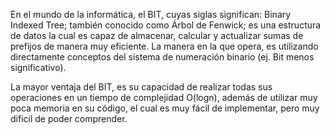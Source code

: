 En el mundo de la informática, el BIT, cuyas siglas significan: Binary Indexed Tree; también conocido como Árbol de Fenwick; es una estructura de datos la cual es capaz de almacenar, calcular y actualizar sumas de prefijos de manera muy eficiente. La manera en la que opera, es utilizando directamente conceptos del sistema de numeración binario (ej. Bit menos significativo).

La mayor ventaja del BIT, es su capacidad de realizar todas sus operaciones en un tiempo de complejidad O(logn), además de utilizar muy poca memoria en su código, el cual es muy fácil de implementar, pero muy dificil de poder comprender.
